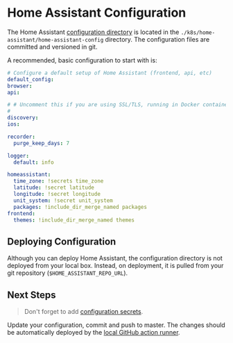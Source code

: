 # Home Assistant Configuration

The Home Assistant [configuration directory](https://www.home-assistant.io/docs/configuration/) is located in the `./k8s/home-assistant/home-assistant-config` directory. The configuration files are committed and versioned in git.

A recommended, basic configuration to start with is:

```yaml
# Configure a default setup of Home Assistant (frontend, api, etc)
default_config:
browser:
api:

# # Uncomment this if you are using SSL/TLS, running in Docker container, etc.
#
discovery:
ios:

recorder:
  purge_keep_days: 7

logger:
  default: info

homeassistant:
  time_zone: !secrets time_zone
  latitude: !secret latitude
  longitude: !secret longitude
  unit_system: !secret unit_system
  packages: !include_dir_merge_named packages
frontend:
  themes: !include_dir_merge_named themes
```

## Deploying Configuration

Although you can deploy Home Assistant, the configuration directory is not deployed from your local box. Instead, on deployment, it is pulled from your git repository (`$HOME_ASSISTANT_REPO_URL`).

## Next Steps

> Don't forget to add [configuration secrets](https://www.home-assistant.io/docs/configuration/secrets/).

Update your configuration, commit and push to master. The changes should be automatically deployed by the [local GitHub action runner](./../../../docs/automate-deploys-with-github-actions.md).
